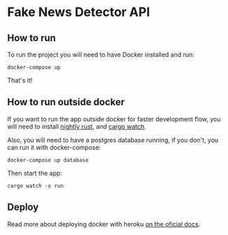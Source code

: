 Fake News Detector API
=======================

## How to run

To run the project you will need to have Docker installed and run:

```
docker-compose up
```

That's it!

## How to run outside docker

If you want to run the app outside docker for faster development flow, you will need to install [nightly rust](https://doc.rust-lang.org/1.2.0/book/nightly-rust.html), and [cargo watch](https://github.com/passcod/cargo-watch).

Also, you will need to have a postgres database running, if you don't, you can run it with docker-compose:

```
docker-compose up database
```

Then start the app:

```
cargo watch -x run
```


## Deploy

Read more about deploying docker with heroku [on the oficial docs](https://devcenter.heroku.com/articles/container-registry-and-runtime).
